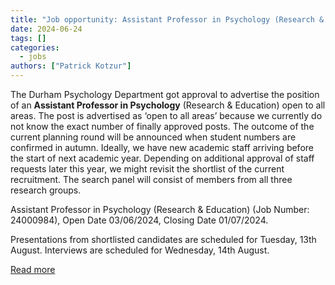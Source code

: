 ```yaml
---
title: "Job opportunity: Assistant Professor in Psychology (Research & Education)"
date: 2024-06-24
tags: []
categories:
  - jobs
authors: ["Patrick Kotzur"]
---
```


The Durham Psychology Department got approval to advertise the position of an **Assistant Professor in Psychology** (Research & Education) open to all areas. The post is advertised as ‘open to all areas’ because we currently do not know the exact number of finally approved posts. The outcome of the current planning round will be announced when student numbers are confirmed in autumn. Ideally, we have new academic staff arriving before the start of next academic year. Depending on additional approval of staff requests later this year, we might revisit the shortlist of the current recruitment. The search panel will consist of members from all three research groups.
   
  Assistant Professor in Psychology (Research & Education)  (Job Number: 24000984), Open Date 03/06/2024, Closing Date 01/07/2024. 
  
  Presentations from shortlisted candidates are scheduled for Tuesday, 13th August. Interviews are scheduled for Wednesday, 14th August.
  
[Read more](https://durham.taleo.net/careersection/du_ext/jobdetail.ftl?job=24000984&tz=GMT%2B01%3A00&tzname=Europe%2FLondon)
